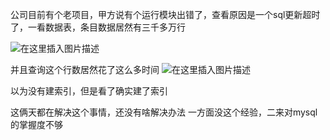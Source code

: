 公司目前有个老项目，甲方说有个运行模块出错了，查看原因是一个sql更新超时了，一看数据表，条目数据居然有三千多万行

![在这里插入图片描述](https://img-blog.csdnimg.cn/56a5adfacd1a40788f2ae5dcc869be3a.png)

并且查询这个行数居然花了这么多时间
![在这里插入图片描述](https://img-blog.csdnimg.cn/1c1f5755655f49228a786713e1da54fc.png)

以为没有建索引，但是看了确实建了索引


这俩天都在解决这个事情，还没有啥解决办法
一方面没这个经验，二来对mysql的掌握度不够
